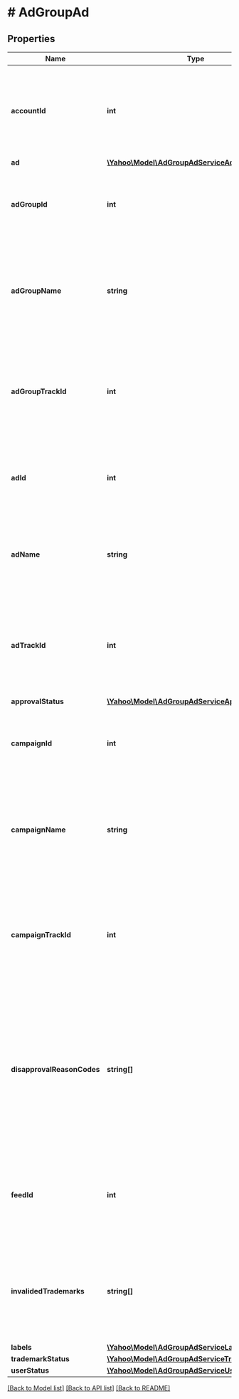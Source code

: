 # # AdGroupAd

## Properties

Name | Type | Description | Notes
------------ | ------------- | ------------- | -------------
**accountId** | **int** | &lt;div lang&#x3D;\&quot;ja\&quot;&gt;アカウントIDです。&lt;br&gt;このフィールドは、レスポンスの際に返却されますが、リクエストの際には無視されます。&lt;/div&gt;&lt;div lang&#x3D;\&quot;en\&quot;&gt;Account ID.&lt;br&gt;Although this field will be returned in the response, it will be ignored on input. &lt;/div&gt; | [optional] 
**ad** | [**\Yahoo\Model\AdGroupAdServiceAd**](AdGroupAdServiceAd.md) |  | [optional] 
**adGroupId** | **int** | &lt;div lang&#x3D;\&quot;ja\&quot;&gt;広告グループIDです。&lt;br&gt;このフィールドは、いずれの場合でも必須となります。&lt;/div&gt;&lt;div lang&#x3D;\&quot;en\&quot;&gt;Ad group ID.&lt;br&gt;This field is required in any cases.&lt;/div&gt; | [optional] 
**adGroupName** | **string** | &lt;div lang&#x3D;\&quot;ja\&quot;&gt;広告グループ名です。&lt;br&gt;このフィールドは、レスポンスの際に返却されますが、リクエストの際には無視されます。&lt;/div&gt;&lt;div lang&#x3D;\&quot;en\&quot;&gt;Ad group name.&lt;br&gt;Although this field will be returned in the response, it will be ignored on input. &lt;/div&gt; | [optional] 
**adGroupTrackId** | **int** | &lt;div lang&#x3D;\&quot;ja\&quot;&gt;トラッキング用広告グループIDです。&lt;br&gt;のフィールドは、レスポンスの際に返却されますが、リクエストの際には無視されます。&lt;/div&gt;&lt;div lang&#x3D;\&quot;en\&quot;&gt;Ad group ID for tracking.&lt;br&gt;Although this field will be returned in the response, it will be ignored on input. &lt;/div&gt; | [optional] 
**adId** | **int** | &lt;div lang&#x3D;\&quot;ja\&quot;&gt;広告IDです。&lt;br&gt;SETおよびREMOVE時、このフィールドは必須となります。&lt;/div&gt;&lt;div lang&#x3D;\&quot;en\&quot;&gt;Ad ID.&lt;br&gt;This field is required in SET and REMOVE operation.&lt;/div&gt; | [optional] 
**adName** | **string** | &lt;div lang&#x3D;\&quot;ja\&quot;&gt;広告名です。&lt;br&gt;このフィールドは、ADD時は必須となり、SET時は省略可能となります。&lt;/div&gt;&lt;div lang&#x3D;\&quot;en\&quot;&gt;Ad name.&lt;br&gt;This field is required in ADD operation, and will be optional in SET operation.&lt;/div&gt; | [optional] 
**adTrackId** | **int** | &lt;div lang&#x3D;\&quot;ja\&quot;&gt;トラッキング用広告IDです。&lt;br&gt;このフィールドは、レスポンスの際に返却されますが、リクエストの際には無視されます。&lt;/div&gt;&lt;div lang&#x3D;\&quot;en\&quot;&gt;Ad ID for tracking.&lt;br&gt;Although this field will be returned in the response, it will be ignored on input. &lt;/div&gt; | [optional] 
**approvalStatus** | [**\Yahoo\Model\AdGroupAdServiceApprovalStatus**](AdGroupAdServiceApprovalStatus.md) |  | [optional] 
**campaignId** | **int** | &lt;div lang&#x3D;\&quot;ja\&quot;&gt;キャンペーンIDです。&lt;br&gt;このフィールドは、いずれの場合でも必須となります。&lt;/div&gt;&lt;div lang&#x3D;\&quot;en\&quot;&gt;Campaign ID.&lt;br&gt;This field is required in any cases.&lt;/div&gt; | [optional] 
**campaignName** | **string** | &lt;div lang&#x3D;\&quot;ja\&quot;&gt;キャンペーン名です。&lt;br&gt;このフィールドは、レスポンスの際に返却されますが、リクエストの際には無視されます。&lt;/div&gt;&lt;div lang&#x3D;\&quot;en\&quot;&gt;Campaign name.&lt;br&gt;Although this field will be returned in the response, it will be ignored on input. &lt;/div&gt; | [optional] 
**campaignTrackId** | **int** | &lt;div lang&#x3D;\&quot;ja\&quot;&gt;トラッキング用キャンペーンIDです。&lt;br&gt;このフィールドは、レスポンスの際に返却されますが、リクエストの際には無視されます。&lt;/div&gt;&lt;div lang&#x3D;\&quot;en\&quot;&gt;Campaign ID for tracking.&lt;br&gt;Although this field will be returned in the response, it will be ignored on input. &lt;/div&gt; | [optional] 
**disapprovalReasonCodes** | **string[]** | &lt;div lang&#x3D;\&quot;ja\&quot;&gt;審査否認の理由コードです。&lt;br&gt;(コード詳細は、DictionaryServiceのgetDisapprovalReasonのレスポンスを参照)&lt;br&gt;このフィールドは、レスポンスの際に返却されますが、リクエストの際には無視されます。&lt;/div&gt;&lt;div lang&#x3D;\&quot;en\&quot;&gt;Code of Disapproval reason.&lt;br&gt;(Refer to DictionaryService getDisapprovalReason response for details) &lt;br&gt;Although this field will be returned in the response, it will be ignored on input. &lt;/div&gt; | [optional] 
**feedId** | **int** | &lt;div lang&#x3D;\&quot;ja\&quot;&gt;フィードIDです。&lt;br&gt;このフィールドは、レスポンスの際に返却されますが、リクエストの際には無視されます。&lt;/div&gt;&lt;div lang&#x3D;\&quot;en\&quot;&gt;Feed ID.&lt;br&gt;Although this field will be returned in the response, it will be ignored on input. &lt;/div&gt; | [optional] 
**invalidedTrademarks** | **string[]** | &lt;div lang&#x3D;\&quot;ja\&quot;&gt;制限された商標です。&lt;br&gt;このフィールドは、レスポンスの際に返却されますが、リクエストの際には無視されます。&lt;/div&gt;&lt;div lang&#x3D;\&quot;en\&quot;&gt;Invalided trademarks.&lt;br&gt;Although this field will be returned in the response, it will be ignored on input. &lt;/div&gt; | [optional] 
**labels** | [**\Yahoo\Model\AdGroupAdServiceLabel[]**](AdGroupAdServiceLabel.md) |  | [optional] 
**trademarkStatus** | [**\Yahoo\Model\AdGroupAdServiceTrademarkStatus**](AdGroupAdServiceTrademarkStatus.md) |  | [optional] 
**userStatus** | [**\Yahoo\Model\AdGroupAdServiceUserStatus**](AdGroupAdServiceUserStatus.md) |  | [optional] 

[[Back to Model list]](../../README.md#documentation-for-models) [[Back to API list]](../../README.md#documentation-for-api-endpoints) [[Back to README]](../../README.md)


